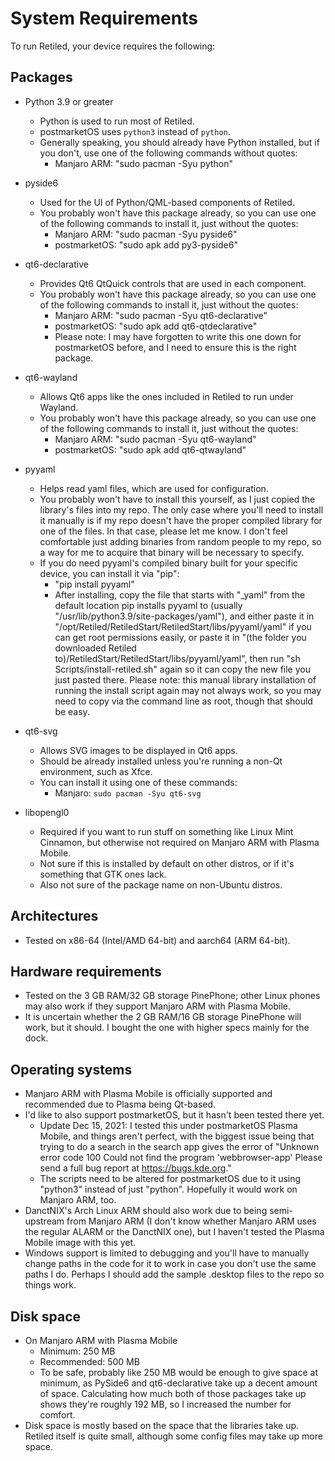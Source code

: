 # System Requirements

To run Retiled, your device requires the following:

## Packages
- Python 3.9 or greater
  - Python is used to run most of Retiled.
  - postmarketOS uses `python3` instead of `python`.
  - Generally speaking, you should already have Python installed, but if you don't, use one of the following commands without quotes:
    - Manjaro ARM: "sudo pacman -Syu python"
  
- pyside6
  - Used for the UI of Python/QML-based components of Retiled.
  - You probably won't have this package already, so you can use one of the following commands to install it, just without the quotes:
    - Manjaro ARM: "sudo pacman -Syu pyside6"
    - postmarketOS: "sudo apk add py3-pyside6"
  
- qt6-declarative
  - Provides Qt6 QtQuick controls that are used in each component.
  - You probably won't have this package already, so you can use one of the following commands to install it, just without the quotes:
    - Manjaro ARM: "sudo pacman -Syu qt6-declarative"
    - postmarketOS: "sudo apk add qt6-qtdeclarative"
    - Please note: I may have forgotten to write this one down for postmarketOS before, and I need to ensure this is the right package.
- qt6-wayland
  - Allows Qt6 apps like the ones included in Retiled to run under Wayland.
  - You probably won't have this package already, so you can use one of the following commands to install it, just without the quotes:
    - Manjaro ARM: "sudo pacman -Syu qt6-wayland"
    - postmarketOS: "sudo apk add qt6-qtwayland"
- pyyaml
  - Helps read yaml files, which are used for configuration.
  - You probably won't have to install this yourself, as I just copied the library's files into my repo. The only case where you'll need to install it manually is if my repo doesn't have the proper compiled library for one of the files. In that case, please let me know. I don't feel comfortable just adding binaries from random people to my repo, so a way for me to acquire that binary will be necessary to specify.
  - If you do need pyyaml's compiled binary built for your specific device, you can install it via "pip":
    - "pip install pyyaml"
    - After installing, copy the file that starts with "_yaml" from the default location pip installs pyyaml to (usually "/usr/lib/python3.9/site-packages/yaml"), and either paste it in "/opt/Retiled/RetiledStart/RetiledStart/libs/pyyaml/yaml" if you can get root permissions easily, or paste it in "(the folder you downloaded Retiled to)/RetiledStart/RetiledStart/libs/pyyaml/yaml", then run "sh Scripts/install-retiled.sh" again so it can copy the new file you just pasted there. Please note: this manual library installation of running the install script again may not always work, so you may need to copy via the command line as root, though that should be easy.
- qt6-svg
  - Allows SVG images to be displayed in Qt6 apps.
  - Should be already installed unless you're running a non-Qt environment, such as Xfce.
  - You can install it using one of these commands:
    - Manjaro: `sudo pacman -Syu qt6-svg`
- libopengl0
  - Required if you want to run stuff on something like Linux Mint Cinnamon, but otherwise not required on Manjaro ARM with Plasma Mobile.
  - Not sure if this is installed by default on other distros, or if it's something that GTK ones lack.
  - Also not sure of the package name on non-Ubuntu distros.

## Architectures
- Tested on x86-64 (Intel/AMD 64-bit) and aarch64 (ARM 64-bit).

## Hardware requirements
- Tested on the 3 GB RAM/32 GB storage PinePhone; other Linux phones may also work if they support Manjaro ARM with Plasma Mobile.
- It is uncertain whether the 2 GB RAM/16 GB storage PinePhone will work, but it should. I bought the one with higher specs mainly for the dock.

## Operating systems
- Manjaro ARM with Plasma Mobile is officially supported and recommended due to Plasma being Qt-based.
- I'd like to also support postmarketOS, but it hasn't been tested there yet.
  - Update Dec 15, 2021: I tested this under postmarketOS Plasma Mobile, and things aren't perfect, with the biggest issue being that trying to do a search in the search app gives the error of "Unknown error code 100 Could not find the program 'webbrowser-app' Please send a full bug report at https://bugs.kde.org."
  - The scripts need to be altered for postmarketOS due to it using "python3" instead of just "python". Hopefully it would work on Manjaro ARM, too.
- DanctNIX's Arch Linux ARM should also work due to being semi-upstream from Manjaro ARM (I don't know whether Manjaro ARM uses the regular ALARM or the DanctNIX one), but I haven't tested the Plasma Mobile image with this yet.
- Windows support is limited to debugging and you'll have to manually change paths in the code for it to work in case you don't use the same paths I do. Perhaps I should add the sample .desktop files to the repo so things work.

## Disk space
- On Manjaro ARM with Plasma Mobile
  - Minimum: 250 MB
  - Recommended: 500 MB
  - To be safe, probably like 250 MB would be enough to give space at minimum, as PySide6 and qt6-declarative take up a decent amount of space. Calculating how much both of those packages take up shows they're roughly 192 MB, so I increased the number for comfort.
- Disk space is mostly based on the space that the libraries take up. Retiled itself is quite small, although some config files may take up more space.
